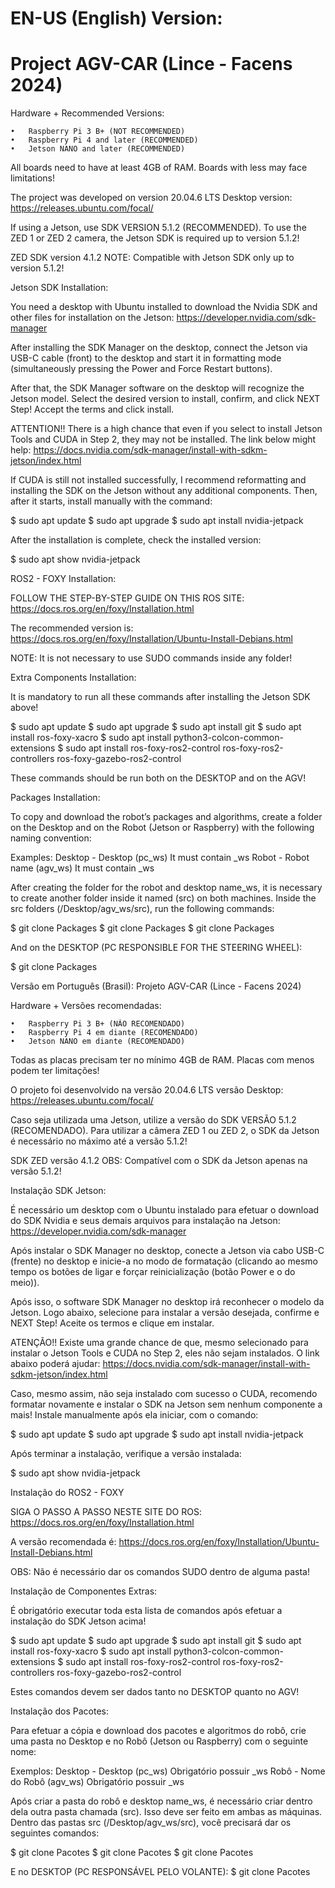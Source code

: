 # EN-US (English) Version:
# Project AGV-CAR (Lince - Facens 2024)

Hardware + Recommended Versions:

	•	Raspberry Pi 3 B+ (NOT RECOMMENDED)
	•	Raspberry Pi 4 and later (RECOMMENDED)
	•	Jetson NANO and later (RECOMMENDED)

All boards need to have at least 4GB of RAM. Boards with less may face limitations!

The project was developed on version 20.04.6 LTS Desktop version:
https://releases.ubuntu.com/focal/

If using a Jetson, use SDK VERSION 5.1.2 (RECOMMENDED).
To use the ZED 1 or ZED 2 camera, the Jetson SDK is required up to version 5.1.2!

ZED SDK version 4.1.2 NOTE: Compatible with Jetson SDK only up to version 5.1.2!

Jetson SDK Installation:

You need a desktop with Ubuntu installed to download the Nvidia SDK and other files for installation on the Jetson:
https://developer.nvidia.com/sdk-manager

After installing the SDK Manager on the desktop, connect the Jetson via USB-C cable (front) to the desktop and start it in formatting mode (simultaneously pressing the Power and Force Restart buttons).

After that, the SDK Manager software on the desktop will recognize the Jetson model.
Select the desired version to install, confirm, and click NEXT Step!
Accept the terms and click install.

ATTENTION!!
There is a high chance that even if you select to install Jetson Tools and CUDA in Step 2, they may not be installed. The link below might help:
https://docs.nvidia.com/sdk-manager/install-with-sdkm-jetson/index.html

If CUDA is still not installed successfully, I recommend reformatting and installing the SDK on the Jetson without any additional components.
Then, after it starts, install manually with the command:

$ sudo apt update
$ sudo apt upgrade
$ sudo apt install nvidia-jetpack

After the installation is complete, check the installed version:

$ sudo apt show nvidia-jetpack

ROS2 - FOXY Installation:

FOLLOW THE STEP-BY-STEP GUIDE ON THIS ROS SITE:
https://docs.ros.org/en/foxy/Installation.html

The recommended version is:
https://docs.ros.org/en/foxy/Installation/Ubuntu-Install-Debians.html

NOTE: It is not necessary to use SUDO commands inside any folder!

Extra Components Installation:

It is mandatory to run all these commands after installing the Jetson SDK above!

$ sudo apt update
$ sudo apt upgrade
$ sudo apt install git
$ sudo apt install ros-foxy-xacro
$ sudo apt install python3-colcon-common-extensions
$ sudo apt install ros-foxy-ros2-control ros-foxy-ros2-controllers ros-foxy-gazebo-ros2-control

These commands should be run both on the DESKTOP and on the AGV!

Packages Installation:

To copy and download the robot’s packages and algorithms, create a folder on the Desktop and on the Robot (Jetson or Raspberry) with the following naming convention:

Examples:
Desktop - Desktop (pc_ws) It must contain _ws
Robot - Robot name (agv_ws) It must contain _ws

After creating the folder for the robot and desktop name_ws, it is necessary to create another folder inside it named (src) on both machines.
Inside the src folders (/Desktop/agv_ws/src), run the following commands:

$ git clone Packages
$ git clone Packages
$ git clone Packages

And on the DESKTOP (PC RESPONSIBLE FOR THE STEERING WHEEL):

$ git clone Packages




Versão em Português (Brasil): Projeto AGV-CAR (Lince - Facens 2024)

Hardware + Versões recomendadas:

	•	Raspberry Pi 3 B+ (NÃO RECOMENDADO)
	•	Raspberry Pi 4 em diante (RECOMENDADO)
	•	Jetson NANO em diante (RECOMENDADO)

Todas as placas precisam ter no mínimo 4GB de RAM. Placas com menos podem ter limitações!

O projeto foi desenvolvido na versão 20.04.6 LTS versão Desktop:
https://releases.ubuntu.com/focal/

Caso seja utilizada uma Jetson, utilize a versão do SDK VERSÃO 5.1.2 (RECOMENDADO).
Para utilizar a câmera ZED 1 ou ZED 2, o SDK da Jetson é necessário no máximo até a versão 5.1.2!

SDK ZED versão 4.1.2 OBS: Compatível com o SDK da Jetson apenas na versão 5.1.2!

Instalação SDK Jetson:

É necessário um desktop com o Ubuntu instalado para efetuar o download do SDK Nvidia e seus demais arquivos para instalação na Jetson:
https://developer.nvidia.com/sdk-manager

Após instalar o SDK Manager no desktop, conecte a Jetson via cabo USB-C (frente) no desktop e inicie-a no modo de formatação (clicando ao mesmo tempo os botões de ligar e forçar reinicialização (botão Power e o do meio)).

Após isso, o software SDK Manager no desktop irá reconhecer o modelo da Jetson.
Logo abaixo, selecione para instalar a versão desejada, confirme e NEXT Step!
Aceite os termos e clique em instalar.

ATENÇÃO!!
Existe uma grande chance de que, mesmo selecionado para instalar o Jetson Tools e CUDA no Step 2, eles não sejam instalados. O link abaixo poderá ajudar:
https://docs.nvidia.com/sdk-manager/install-with-sdkm-jetson/index.html

Caso, mesmo assim, não seja instalado com sucesso o CUDA, recomendo formatar novamente e instalar o SDK na Jetson sem nenhum componente a mais!
Instale manualmente após ela iniciar, com o comando:

$ sudo apt update
$ sudo apt upgrade
$ sudo apt install nvidia-jetpack

Após terminar a instalação, verifique a versão instalada:

$ sudo apt show nvidia-jetpack

Instalação do ROS2 - FOXY

SIGA O PASSO A PASSO NESTE SITE DO ROS:
https://docs.ros.org/en/foxy/Installation.html

A versão recomendada é:
https://docs.ros.org/en/foxy/Installation/Ubuntu-Install-Debians.html

OBS: Não é necessário dar os comandos SUDO dentro de alguma pasta!

Instalação de Componentes Extras:

É obrigatório executar toda esta lista de comandos após efetuar a instalação do SDK Jetson acima!

$ sudo apt update
$ sudo apt upgrade
$ sudo apt install git
$ sudo apt install ros-foxy-xacro
$ sudo apt install python3-colcon-common-extensions
$ sudo apt install ros-foxy-ros2-control ros-foxy-ros2-controllers ros-foxy-gazebo-ros2-control

Estes comandos devem ser dados tanto no DESKTOP quanto no AGV!

Instalação dos Pacotes:

Para efetuar a cópia e download dos pacotes e algoritmos do robô, crie uma pasta no Desktop e no Robô (Jetson ou Raspberry) com o seguinte nome:

Exemplos:
Desktop - Desktop (pc_ws) Obrigatório possuir _ws
Robô - Nome do Robô (agv_ws) Obrigatório possuir _ws

Após criar a pasta do robô e desktop name_ws, é necessário criar dentro dela outra pasta chamada (src). Isso deve ser feito em ambas as máquinas.
Dentro das pastas src (/Desktop/agv_ws/src), você precisará dar os seguintes comandos:

$ git clone Pacotes
$ git clone Pacotes
$ git clone Pacotes

E no DESKTOP (PC RESPONSÁVEL PELO VOLANTE):
$ git clone Pacotes
